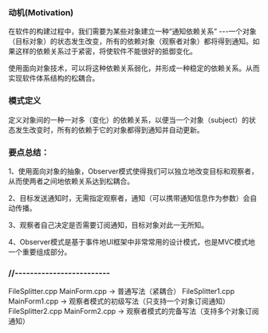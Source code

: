 ### 动机(Motivation)
在软件的构建过程中，我们需要为某些对象建立一种“通知依赖关系” ---一个对象（目标对象）的状态发生改变，所有的依赖对象（观察者对象）都将得到通知。如果这样的依赖关系过于紧密，将使软件不能很好的抵御变化。

使用面向对象技术，可以将这种依赖关系弱化，并形成一种稳定的依赖关系。从而实现软件体系结构的松耦合。


### 模式定义
定义对象间的一种一对多（变化）的依赖关系，以便当一个对象（subject）的状态发生改变时，所有的依赖于它的对象都得到通知并自动更新。


### 要点总结：
1、使用面向对象的抽象，Observer模式使得我们可以独立地改变目标和观察者，从而使两者之间地依赖关系达到松耦合。

2、目标发送通知时，无需指定观察者，通知（可以携带通知信息作为参数）会自动传播。

3、观察者自己决定是否需要订阅通知，目标对象对此一无所知。

4、Observer模式是基于事件地UI框架中非常常用的设计模式，也是MVC模式地一个重要组成部分。


### //-------------------------
FileSplitter.cpp  MainForm.cpp  -> 普通写法（紧耦合）
FileSplitter1.cpp  MainForm1.cpp -> 观察者模式的初级写法（只支持一个对象订阅通知）
FileSplitter2.cpp  MainForm2.cpp -> 观察者模式的完备写法（支持多个对象订阅通知）

